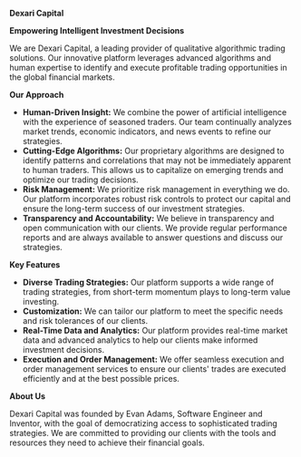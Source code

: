 **Dexari Capital**

**Empowering Intelligent Investment Decisions**

We are Dexari Capital, a leading provider of qualitative algorithmic trading solutions. Our innovative platform leverages advanced algorithms and human expertise to identify and execute profitable trading opportunities in the global financial markets.

**Our Approach**

* **Human-Driven Insight:**  We combine the power of artificial intelligence with the experience of seasoned traders. Our team continually analyzes market trends, economic indicators, and news events to refine our strategies.
* **Cutting-Edge Algorithms:** Our proprietary algorithms are designed to identify patterns and correlations that may not be immediately apparent to human traders. This allows us to capitalize on emerging trends and optimize our trading decisions.
* **Risk Management:** We prioritize risk management in everything we do. Our platform incorporates robust risk controls to protect our capital and ensure the long-term success of our investment strategies.
* **Transparency and Accountability:** We believe in transparency and open communication with our clients. We provide regular performance reports and are always available to answer questions and discuss our strategies.

**Key Features**

* **Diverse Trading Strategies:** Our platform supports a wide range of trading strategies, from short-term momentum plays to long-term value investing.
* **Customization:** We can tailor our platform to meet the specific needs and risk tolerances of our clients.
* **Real-Time Data and Analytics:** Our platform provides real-time market data and advanced analytics to help our clients make informed investment decisions.
* **Execution and Order Management:** We offer seamless execution and order management services to ensure our clients' trades are executed efficiently and at the best possible prices.

**About Us**

Dexari Capital was founded by Evan Adams, Software Engineer and Inventor, with the goal of democratizing access to sophisticated trading strategies. We are committed to providing our clients with the tools and resources they need to achieve their financial goals.
